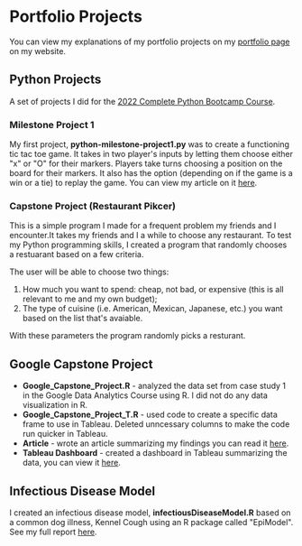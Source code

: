 # Portfolio Projects
You can view my explanations of my portfolio projects on my [portfolio page](https://www.kellyjadams.com/portfolio) on my website. 

## Python Projects
A set of projects I did for the [2022 Complete Python Bootcamp Course](https://www.udemy.com/course/complete-python-bootcamp/). 

### Milestone Project 1
My first project, **python-milestone-project1.py** was to create a functioning tic tac toe game. It takes in two player's inputs by letting them choose either "x" or "O" for their markers. Players take turns choosing a position on the board for their markers. It also has the option (depending on if the game is a win or a tie) to replay the game. You can view my article on it [here](https://www.kellyjadams.com/post/python-project-tic-tac-toe). 

### Capstone Project (Restaurant Pikcer) 
This is a simple program I made for a frequent problem my friends and I encounter.It takes my friends and I a while to choose any restaurant. To test my Python programming skills, I created a program that randomly chooses a restuarant based on a few criteria.

The user will be able to choose two things:
1. How much you want to spend: cheap, not bad, or expensive (this is all relevant to me and my own budget);
2. The type of cuisine (i.e. American, Mexican, Japanese, etc.) you want based on the list that's avaiable.

With these parameters the program randomly picks a resturant.

## Google Capstone Project
- **Google_Capstone_Project.R** - analyzed the data set from case study 1 in the Google Data Analytics Course using R. I did not do any data visualization in R. 
- **Google_Capstone_Project_T.R** - used code to create a specific data frame to use in Tableau. Deleted unncessary columns to make the code run quicker in Tableau. 
- **Article** - wrote an article summarizing my findings you can read it [here](https://www.kellyjadams.com/post/google-capstone-project).
- **Tableau Dashboard** - created a dashboard in Tableau summarizing the data, you can view it [here](https://public.tableau.com/views/GoogleCapstoneProjectCyclistic/Dashboard?:language=en-US&:display_count=n&:origin=viz_share_link).

## Infectious Disease Model
I created an infectious disease model, **infectiousDiseaseModel.R** based on a common dog illness, Kennel Cough using an R package called "EpiModel". See my full report [here](https://5f31689b-f95d-484d-94c8-97a7bb2f3e60.filesusr.com/ugd/bc9ec1_ed23defb9f41424ab7aee99c35725433.pdf). 
